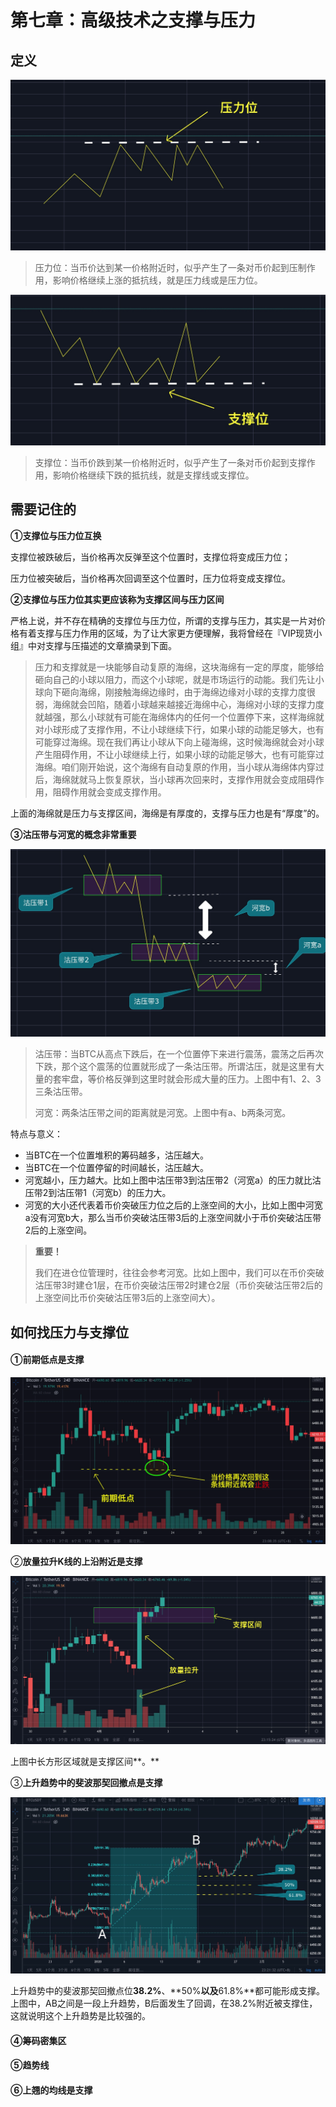 # 第七章：高级技术之支撑与压力

## 定义

![&#x538B;&#x529B;&#x4F4D;](.gitbook/assets/xnip2020-04-02_19-42-26.jpg)

> 压力位：当币价达到某一价格附近时，似乎产生了一条对币价起到压制作用，影响价格继续上涨的抵抗线，就是压力线或是压力位。

![&#x652F;&#x6491;&#x4F4D;](.gitbook/assets/xnip2020-04-02_19-44-17.jpg)

> 支撑位：当币价跌到某一价格附近时，似乎产生了一条对币价起到支撑作用，影响价格继续下跌的抵抗线，就是支撑线或支撑位。

## 需要记住的

**①支撑位与压力位互换**

支撑位被跌破后，当价格再次反弹至这个位置时，支撑位将变成压力位；

压力位被突破后，当价格再次回调至这个位置时，压力位将变成支撑位。

**②支撑位与压力位其实更应该称为支撑区间与压力区间**

严格上说，并不存在精确的支撑位与压力位，所谓的支撑与压力，其实是一片对价格有着支撑与压力作用的区域，为了让大家更方便理解，我将曾经在『VIP现货小组』中对支撑与压描述的文章摘录到下面。

> 压力和支撑就是一块能够自动复原的海绵，这块海绵有一定的厚度，能够给砸向自己的小球以阻力，而这个小球呢，就是市场运行的动能。我们先让小球向下砸向海绵，刚接触海绵边缘时，由于海绵边缘对小球的支撑力度很弱，海绵就会凹陷，随着小球越来越接近海绵中心，海绵对小球的支撑力度就越强，那么小球就有可能在海绵体内的任何一个位置停下来，这样海绵就对小球形成了支撑作用，不让小球继续下行，如果小球的动能足够大，也有可能穿过海绵。现在我们再让小球从下向上碰海绵，这时候海绵就会对小球产生阻碍作用，不让小球继续上行，如果小球的动能足够大，也有可能穿过海绵。咱们刚开始说，这个海绵有自动复原的作用，当小球从海绵体内穿过后，海绵就就马上恢复原状，当小球再次回来时，支撑作用就会变成阻碍作用，阻碍作用就会变成支撑作用。

上面的海绵就是压力与支撑区间，海绵是有厚度的，支撑与压力也是有“厚度”的。

**③沽压带与河宽的概念非常重要**

![&#x6CBD;&#x538B;&#x5E26;&#x4E0E;&#x6CB3;&#x5BBD;](.gitbook/assets/xnip2020-04-02_21-39-41.jpg)

> 沽压带：当BTC从高点下跌后，在一个位置停下来进行震荡，震荡之后再次下跌，那个这个震荡的位置就形成了一条沽压带。所谓沽压，就是这里有大量的套牢盘，等价格反弹到这里时就会形成大量的压力。上图中有1、2、3三条沽压带。
>
> 河宽：两条沽压带之间的距离就是河宽。上图中有a、b两条河宽。

特点与意义：

* 当BTC在一个位置堆积的筹码越多，沽压越大。
* 当BTC在一个位置停留的时间越长，沽压越大。
* 河宽越小，压力越大。比如上图中沽压带3到沽压带2（河宽a）的压力就比沽压带2到沽压带1（河宽b）的压力大。
* 河宽的大小还代表着币价突破压力位之后的上涨空间的大小，比如上图中河宽a没有河宽b大，那么当币价突破沽压带3后的上涨空间就小于币价突破沽压带2后的上涨空间。

> **重要！**
>
> 我们在进仓位管理时，往往会参考河宽。比如上图中，我们可以在币价突破沽压带3时建仓1层，在币价突破沽压带2时建仓2层（币价突破沽压带2后的上涨空间比币价突破沽压带3后的上涨空间大）。

## **如何找压力与支撑位**

#### ①前期低点是支撑

![&#x524D;&#x671F;&#x4F4E;&#x70B9;&#x662F;&#x652F;&#x6491;&#x4F4D;](.gitbook/assets/xnip2020-04-02_23-08-47.png)

②**放量拉升K线的上沿附近是支撑**

![](.gitbook/assets/xnip2020-04-02_23-15-33.jpg)

上图中长方形区域就是支撑区间**。**

③**上升趋势中的斐波那契回撤点是支撑**

![&#x4E0A;&#x5347;&#x8D8B;&#x52BF;&#x4E2D;fib&#x56DE;&#x64A4;&#x70B9;&#x4F4D;&#x662F;&#x652F;&#x6491;](.gitbook/assets/xnip2020-04-02_23-21-41.jpg)

上升趋势中的斐波那契回撤点位**38.2%**、**50%**以及**61.8%**都可能形成支撑。上图中，AB之间是一段上升趋势，B后面发生了回调，在38.2%附近被支撑住，这就说明这个上升趋势是比较强的。

#### ④筹码密集区

#### ⑤趋势线

#### ⑥上翘的均线是支撑

